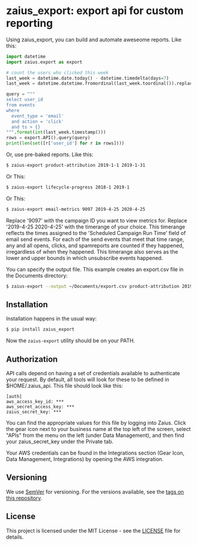 zaius\_export: export api for custom reporting
=============================================

Using zaius\_export, you can build and automate aweseome reports.
Like this:
```python
import datetime
import zaius.export as export

# count the users who clicked this week
last_week = datetime.date.today() - datetime.timedelta(days=7)
last_week = datetime.datetime.fromordinal(last_week.toordinal()).replace(tzinfo=datetime.timezone.utc)

query = """
select user_id
from events
where
  event_type = 'email'
  and action = 'click'
  and ts > {}
""".format(int(last_week.timestamp()))
rows = export.API().query(query)
print(len(set([r['user_id'] for r in rows])))
```

Or, use pre-baked reports. Like this:
```sh
$ zaius-export product-attribution 2019-1-1 2019-1-31
```

Or This:
```sh
$ zaius-export lifecycle-progress 2018-1 2019-1
```
Or This:
```sh
$ zaius-export email-metrics 9097 2019-4-25 2020-4-25
```
Replace '9097' with the campaign ID you want to view metrics for. 
Replace '2019-4-25 2020-4-25' with the timerange of your choice. This timerange reflects the times assigned to the 'Scheduled Campaign Run Time' field of email send events. For each of the send events that meet that time range, any and all opens, clicks, and spamreports are counted if they happened, irregardless of when they happened.
This timerange also serves as the lower and upper bounds in which unsubscribe events happened.

You can specify the output file. This example creates an export.csv file in the Documents directory:
```sh
$ zaius-export --output ~/Documents/export.csv product-attribution 2019-1-1 2019-1-31
```


## Installation

Installation happens in the usual way:

```sh
$ pip install zaius_export
```

Now the `zaius-export` utility should be on your PATH.

## Authorization

API calls depend on having a set of credentials available to authenticate your request. By
default, all tools will look for these to be defined in $HOME/.zaius\_api. This file
should look like this:
``` {.sourceCode .ini}
[auth]
aws_access_key_id: ***
aws_secret_access_key: ***
zaius_secret_key: ***
```

You can find the appropriate values for this file by logging into Zaius. Click the gear icon
next to your business name at the top left of the screen, select "APIs" from the menu on the
left (under Data Management), and then find your zaius\_secret\_key under the Private tab.

Your AWS credentials can be found in the Integrations section (Gear Icon, Data Management,
Integrations) by opening the AWS integration.

## Versioning

We use [SemVer](http://semver.org/) for versioning. For the versions available, see the [tags on this repository](https://github.com/ZaiusInc/zaius-magento-2/tags). 


## License

This project is licensed under the MIT License - see the [LICENSE](LICENSE) file for details.

